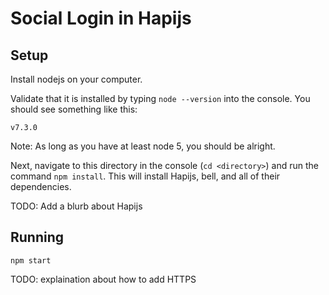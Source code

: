 # Social Login in Hapijs

## Setup

Install nodejs on your computer.

Validate that it is installed by typing `node --version` into the console. You should see something like this:

```
v7.3.0
```

Note: As long as you have at least node 5, you should be alright.

Next, navigate to this directory in the console (`cd <directory>`) and run the command `npm install`. This will install Hapijs, bell, and all of their dependencies.

TODO: Add a blurb about Hapijs

## Running

```
npm start
```

TODO: explaination about how to add HTTPS